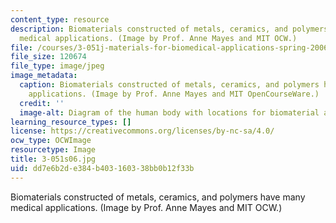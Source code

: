```yaml
---
content_type: resource
description: Biomaterials constructed of metals, ceramics, and polymers have many
  medical applications. (Image by Prof. Anne Mayes and MIT OCW.)
file: /courses/3-051j-materials-for-biomedical-applications-spring-2006/dd7e6b2de384b403160338bb0b12f33b_3-051s06.jpg
file_size: 120674
file_type: image/jpeg
image_metadata:
  caption: Biomaterials constructed of metals, ceramics, and polymers have many medical
    applications. (Image by Prof. Anne Mayes and MIT OpenCourseWare.)
  credit: ''
  image-alt: Diagram of the human body with locations for biomaterial applications.
learning_resource_types: []
license: https://creativecommons.org/licenses/by-nc-sa/4.0/
ocw_type: OCWImage
resourcetype: Image
title: 3-051s06.jpg
uid: dd7e6b2d-e384-b403-1603-38bb0b12f33b
---
```

Biomaterials constructed of metals, ceramics, and polymers have many medical applications. (Image by Prof. Anne Mayes and MIT OCW.)